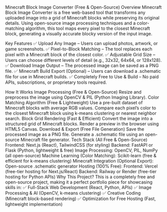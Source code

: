 Minecraft Block Image Converter (Free & Open-Source)
Overview
Minecraft Block Image Converter is a free web-based tool that transforms any uploaded image into a grid of Minecraft blocks while preserving its original details. Using open-source image processing techniques and a color-matching algorithm, this tool maps every pixel to the closest Minecraft block, generating a visually accurate blocky version of the input image.

Key Features
✅ Upload Any Image – Users can upload photos, artwork, or game screenshots.
✅ Pixel-to-Block Matching – The tool replaces each pixel with a Minecraft block of the closest color.
✅ Adjustable Grid Size – Users can choose different levels of detail (e.g., 32x32, 64x64, or 128x128).
✅ Download Image Output – The processed image can be saved as a PNG file.
✅ Minecraft Build Export (Optional) – Users can download a .schematic file for use in Minecraft builds.
✅ Completely Free to Use & Build – No paid APIs, subscriptions, or proprietary tools required.

How It Works
Image Processing (Free & Open-Source)
Resize and preprocess the image using OpenCV & PIL (Python Imaging Library).
Color Matching Algorithm (Free & Lightweight)
Use a pre-built dataset of Minecraft blocks with average RGB values.
Compare each pixel’s color to the closest Minecraft block using k-means clustering or nearest neighbor search.
Block Grid Rendering (Fast & Efficient)
Convert the image into a structured grid of Minecraft blocks.
Render a preview in the browser using HTML5 Canvas.
Download & Export (Free File Generation)
Save the processed image as a PNG file.
Generate a .schematic file using an open-source Minecraft file generator.
Tech Stack (All Free & Open-Source)
Frontend: Next.js (React), TailwindCSS (for styling)
Backend: FastAPI or Flask (Python, lightweight & free)
Image Processing: OpenCV, PIL, NumPy (all open-source)
Machine Learning (Color Matching): Scikit-learn (free & efficient for k-means clustering)
Minecraft Integration (Optional Export): Open-source .schematic generator
Hosting (100% Free):
Frontend: Vercel (free-tier hosting for Next.js/React)
Backend: Railway or Render (free-tier hosting for Python APIs)
Why This Project?
This is a completely free and open-source project, making it a perfect portfolio piece for showcasing skills in:
✅ Full-Stack Web Development (React, Python, APIs)
✅ Image Processing & AI (OpenCV, k-means clustering)
✅ Creative Coding (Minecraft block-based rendering)
✅ Optimization for Free Hosting (Fast, lightweight implementation)
